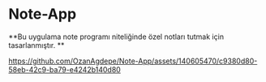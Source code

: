 # Note-App
**Bu uygulama note programı niteliğinde özel notları tutmak için tasarlanmıştır.
**





https://github.com/OzanAgdepe/Note-App/assets/140605470/c9380d80-58eb-42c9-ba79-e4242b140d80

